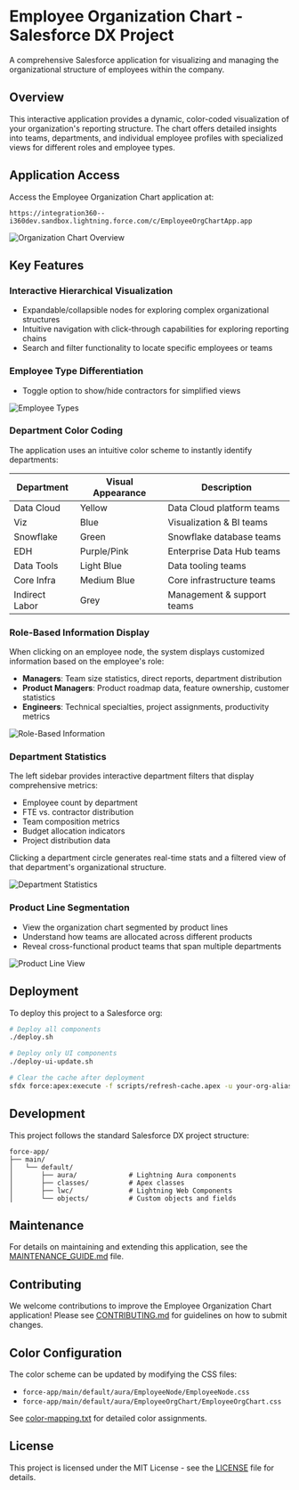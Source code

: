 # Employee Organization Chart - Salesforce DX Project

A comprehensive Salesforce application for visualizing and managing the organizational structure of employees within the company.

## Overview

This interactive application provides a dynamic, color-coded visualization of your organization's reporting structure. The chart offers detailed insights into teams, departments, and individual employee profiles with specialized views for different roles and employee types.

## Application Access

Access the Employee Organization Chart application at:
```
https://integration360--i360dev.sandbox.lightning.force.com/c/EmployeeOrgChartApp.app
```

![Organization Chart Overview](docs/images/org-chart-overview.png)

## Key Features

### Interactive Hierarchical Visualization
- Expandable/collapsible nodes for exploring complex organizational structures
- Intuitive navigation with click-through capabilities for exploring reporting chains
- Search and filter functionality to locate specific employees or teams

### Employee Type Differentiation
- Toggle option to show/hide contractors for simplified views

![Employee Types](docs/images/employee-types.png)

### Department Color Coding
The application uses an intuitive color scheme to instantly identify departments:

| Department     | Visual Appearance | Description                   |
|----------------|-------------------|-------------------------------|
| Data Cloud     | Yellow            | Data Cloud platform teams     |
| Viz            | Blue              | Visualization & BI teams      |
| Snowflake      | Green             | Snowflake database teams      |
| EDH            | Purple/Pink       | Enterprise Data Hub teams     |
| Data Tools     | Light Blue        | Data tooling teams            |
| Core Infra     | Medium Blue       | Core infrastructure teams     |
| Indirect Labor | Grey              | Management & support teams    |

### Role-Based Information Display
When clicking on an employee node, the system displays customized information based on the employee's role:

- **Managers**: Team size statistics, direct reports, department distribution
- **Product Managers**: Product roadmap data, feature ownership, customer statistics
- **Engineers**: Technical specialties, project assignments, productivity metrics

![Role-Based Information](docs/images/role-specific-view.png)

### Department Statistics
The left sidebar provides interactive department filters that display comprehensive metrics:

- Employee count by department
- FTE vs. contractor distribution
- Team composition metrics
- Budget allocation indicators
- Project distribution data

Clicking a department circle generates real-time stats and a filtered view of that department's organizational structure.

![Department Statistics](docs/images/department-stats.png)

### Product Line Segmentation
- View the organization chart segmented by product lines
- Understand how teams are allocated across different products
- Reveal cross-functional product teams that span multiple departments

![Product Line View](docs/images/product-line-view.png)

## Deployment

To deploy this project to a Salesforce org:

```bash
# Deploy all components
./deploy.sh

# Deploy only UI components
./deploy-ui-update.sh

# Clear the cache after deployment
sfdx force:apex:execute -f scripts/refresh-cache.apex -u your-org-alias
```

## Development

This project follows the standard Salesforce DX project structure:

```
force-app/
├── main/
│   └── default/
│       ├── aura/             # Lightning Aura components
│       ├── classes/          # Apex classes
│       ├── lwc/              # Lightning Web Components
│       └── objects/          # Custom objects and fields
```

## Maintenance

For details on maintaining and extending this application, see the [MAINTENANCE_GUIDE.md](MAINTENANCE_GUIDE.md) file.

## Contributing

We welcome contributions to improve the Employee Organization Chart application! Please see [CONTRIBUTING.md](CONTRIBUTING.md) for guidelines on how to submit changes.

## Color Configuration

The color scheme can be updated by modifying the CSS files:
- `force-app/main/default/aura/EmployeeNode/EmployeeNode.css`
- `force-app/main/default/aura/EmployeeOrgChart/EmployeeOrgChart.css`

See [color-mapping.txt](color-mapping.txt) for detailed color assignments.

## License

This project is licensed under the MIT License - see the [LICENSE](LICENSE) file for details.
